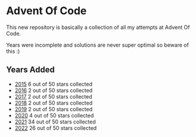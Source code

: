 Advent Of Code
==============

This new repository is basically a collection of all my attempts at Advent Of Code.

Years were incomplete and solutions are never super optimal so beware of this :)

Years Added
-----------

- [2015](./2015/) 6 out of 50 stars collected
- [2016](./2016/) 2 out of 50 stars collected
- [2017](./2017/) 2 out of 50 stars collected
- [2018](./2018/) 2 out of 50 stars collected
- [2019](./2019/) 2 out of 50 stars collected
- [2020](./2020/) 4 out of 50 stars collected
- [2021](./2021/) 34 out of 50 stars collected
- [2022](./2022/) 26 out of 50 stars collected